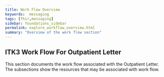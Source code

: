 ```yaml
---
title: Work Flow Overview
keywords:  messaging
tags: [fhir,messaging]
sidebar: foundations_sidebar
permalink: explore_workflow_overview.html
summary: "Overview of the work flow section"
---
```




## ITK3 Work Flow For Outpatient Letter ##

This section documents the work flow associated with the Outpatient Letter. The subsections show the resources that may be associated with work flow.
 








